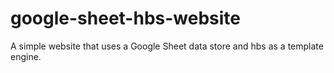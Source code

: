 # google-sheet-hbs-website
A simple website that uses a Google Sheet data store and hbs as a template engine.
